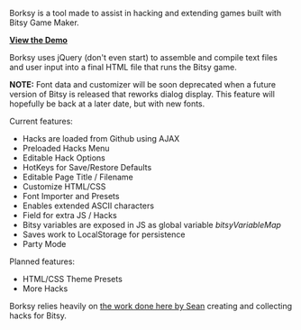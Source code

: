 Borksy is a tool made to assist in hacking and extending games built with Bitsy Game Maker.

[**View the Demo**](http://ayolland.github.io/borksy/)

Borksy uses jQuery (don't even start) to assemble and compile text files and user input into a final HTML file that runs the Bitsy game.

**NOTE:** Font data and customizer will be soon deprecated when a future version of Bitsy is released that reworks dialog display. This feature will hopefully be back at a later date, but with new fonts.

Current features:
* Hacks are loaded from Github using AJAX
* Preloaded Hacks Menu
* Editable Hack Options
* HotKeys for Save/Restore Defaults
* Editable Page Title / Filename
* Customize HTML/CSS
* Font Importer and Presets
* Enables extended ASCII characters
* Field for extra JS / Hacks
* Bitsy variables are exposed in JS as global variable *bitsyVariableMap*
* Saves work to LocalStorage for persistence
* Party Mode

Planned features:
* HTML/CSS Theme Presets
* More Hacks

Borksy relies heavily on [the work done here by Sean](https://github.com/seleb/bitsy-hacks) creating and collecting hacks for Bitsy. 